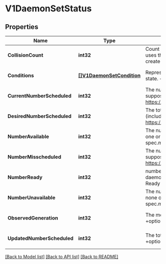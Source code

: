 # V1DaemonSetStatus

## Properties
Name | Type | Description | Notes
------------ | ------------- | ------------- | -------------
**CollisionCount** | **int32** | Count of hash collisions for the DaemonSet. The DaemonSet controller uses this field as a collision avoidance mechanism when it needs to create the name for the newest ControllerRevision. +optional | [optional] [default to null]
**Conditions** | [**[]V1DaemonSetCondition**](v1.DaemonSetCondition.md) | Represents the latest available observations of a DaemonSet&#x27;s current state. +optional +patchMergeKey&#x3D;type +patchStrategy&#x3D;merge | [optional] [default to null]
**CurrentNumberScheduled** | **int32** | The number of nodes that are running at least 1 daemon pod and are supposed to run the daemon pod. More info: https://kubernetes.io/docs/concepts/workloads/controllers/daemonset/ | [optional] [default to null]
**DesiredNumberScheduled** | **int32** | The total number of nodes that should be running the daemon pod (including nodes correctly running the daemon pod). More info: https://kubernetes.io/docs/concepts/workloads/controllers/daemonset/ | [optional] [default to null]
**NumberAvailable** | **int32** | The number of nodes that should be running the daemon pod and have one or more of the daemon pod running and available (ready for at least spec.minReadySeconds) +optional | [optional] [default to null]
**NumberMisscheduled** | **int32** | The number of nodes that are running the daemon pod, but are not supposed to run the daemon pod. More info: https://kubernetes.io/docs/concepts/workloads/controllers/daemonset/ | [optional] [default to null]
**NumberReady** | **int32** | numberReady is the number of nodes that should be running the daemon pod and have one or more of the daemon pod running with a Ready Condition. | [optional] [default to null]
**NumberUnavailable** | **int32** | The number of nodes that should be running the daemon pod and have none of the daemon pod running and available (ready for at least spec.minReadySeconds) +optional | [optional] [default to null]
**ObservedGeneration** | **int32** | The most recent generation observed by the daemon set controller. +optional | [optional] [default to null]
**UpdatedNumberScheduled** | **int32** | The total number of nodes that are running updated daemon pod +optional | [optional] [default to null]

[[Back to Model list]](../README.md#documentation-for-models) [[Back to API list]](../README.md#documentation-for-api-endpoints) [[Back to README]](../README.md)

